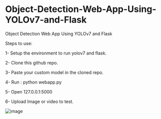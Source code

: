 # Object-Detection-Web-App-Using-YOLOv7-and-Flask
Object Detection Web App Using YOLOv7 and Flask

Steps to use:

1- Setup the environment to run yolov7 and flask.

2- Clone this github repo.

3- Paste your custom model in the cloned repo.

4- Run :  python webapp.py

5- Open 127.0.0.1:5000

6- Upload Image or video to test.




![image](https://user-images.githubusercontent.com/60029146/218945000-d7ee4913-d675-47b3-8a07-3d5f2ae7dc3e.png)

